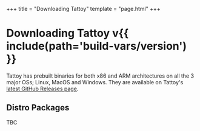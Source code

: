 +++
title = "Downloading Tattoy"
template = "page.html"
+++

# Downloading Tattoy v{{ include(path='build-vars/version') }}

Tattoy has prebuilt binaries for both x86 and ARM architectures on all the 3 major OSs; Linux, MacOS and Windows. They are available on Tattoy's <a href="https://github.com/tombh/tattoy/releases/tag/v{{ include(path='build-vars/version') }}">latest GitHub Releases page</a>.

## Distro Packages
TBC

